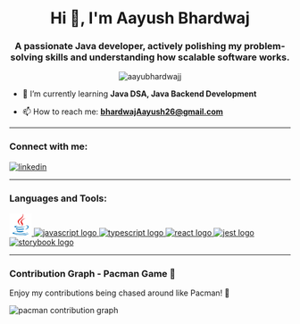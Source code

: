 <h1 align="center">Hi 👋, I'm Aayush Bhardwaj</h1>
<h3 align="center">A passionate Java developer, actively polishing my problem-solving skills and understanding how scalable software works.</h3>

<p align="center">
  <img src="https://komarev.com/ghpvc/?username=aayubhardwajj&label=Profile%20views&color=0e75b6&style=flat" alt="aayubhardwajj" />
</p>

- 🌱 I’m currently learning **Java DSA, Java Backend Development**

- 📫 How to reach me: **bhardwajAayush26@gmail.com**

---

<h3 align="left">Connect with me:</h3>
<p align="left">
  <a href="https://www.linkedin.com/in/aayushbhardwaj0001" target="_blank">
    <img align="center" src="https://cdn.jsdelivr.net/gh/devicons/devicon/icons/linkedin/linkedin-original.svg" alt="linkedin" height="30" width="30" />
  </a>
</p>

---

<h3 align="left">Languages and Tools:</h3>
<p align="left">
  <a href="https://www.java.com" target="_blank" rel="noreferrer"> 
    <img src="https://raw.githubusercontent.com/devicons/devicon/master/icons/java/java-original.svg" alt="java" width="40" height="40"/> 
  </a>
  <a href="https://developer.mozilla.org/en-US/docs/Web/JavaScript" target="_blank" rel="noreferrer">
    <img src="https://cdn.jsdelivr.net/gh/devicons/devicon/icons/javascript/javascript-original.svg" height="40" alt="javascript logo" />
  </a>
  <a href="https://www.typescriptlang.org/" target="_blank" rel="noreferrer">
    <img src="https://cdn.jsdelivr.net/gh/devicons/devicon/icons/typescript/typescript-original.svg" height="40" alt="typescript logo" />
  </a>
  <a href="https://reactjs.org/" target="_blank" rel="noreferrer">
    <img src="https://cdn.jsdelivr.net/gh/devicons/devicon/icons/react/react-original.svg" height="40" alt="react logo" />
  </a>
  <a href="https://jestjs.io/" target="_blank" rel="noreferrer">
    <img src="https://cdn.jsdelivr.net/gh/devicons/devicon/icons/jest/jest-plain.svg" height="40" alt="jest logo" />
  </a>
  <a href="https://storybook.js.org/" target="_blank" rel="noreferrer">
    <img src="https://cdn.jsdelivr.net/gh/devicons/devicon/icons/storybook/storybook-original.svg" height="40" alt="storybook logo" />
  </a>
</p>

---

<h3 align="left">Contribution Graph - Pacman Game 🍒</h3>
<p>Enjoy my contributions being chased around like Pacman! 👻</p>

<picture>
  <source media="(prefers-color-scheme: dark)" srcset="https://raw.githubusercontent.com/AayuBhardwajj/AayuBhardwajj/output/pacman-contribution-graph-dark.svg">
  <source media="(prefers-color-scheme: light)" srcset="https://raw.githubusercontent.com/AayuBhardwajj/AayuBhardwajj/output/pacman-contribution-graph.svg">
  <img alt="pacman contribution graph" src="https://raw.githubusercontent.com/AayuBhardwajj/AayuBhardwajj/output/pacman-contribution-graph.svg">
</picture>
